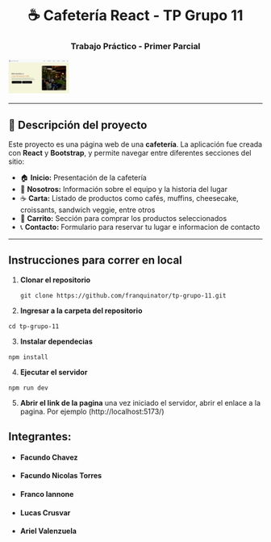 <h1 align="center">☕ Cafetería React - TP Grupo 11</h1>
<h3 align="center">Trabajo Práctico - Primer Parcial</h3>
<img src="./src/assets/Inicio.png" width="120">

---

## 📘 Descripción del proyecto

Este proyecto es una página web de una **cafetería**.
La aplicación fue creada con **React** y **Bootstrap**, y permite navegar entre diferentes secciones del sitio:

- 🏠 **Inicio:** Presentación de la cafetería
- 👥 **Nosotros:** Información sobre el equipo y la historia del lugar
- ☕ **Carta:** Listado de productos como cafés, muffins, cheesecake, croissants, sandwich veggie, entre otros
- 🛒 **Carrito:** Sección para comprar los productos seleccionados
- 📞 **Contacto:** Formulario para reservar tu lugar e informacion de contacto

---

## Instrucciones para correr en local

1. **Clonar el repositorio**
   ```
   git clone https://github.com/franquinator/tp-grupo-11.git
   ```
2. **Ingresar a la carpeta del repositorio**

```
cd tp-grupo-11
```

3. **Instalar dependecias**

```
npm install
```

4. **Ejecutar el servidor**

```
npm run dev
```

5. **Abrir el link de la pagina**
   una vez iniciado el servidor, abrir el enlace a la pagina. Por ejemplo (http://localhost:5173/)

## Integrantes:

- #### Facundo Chavez
- #### Facundo Nicolas Torres
- #### Franco Iannone
- #### Lucas Crusvar
- #### Ariel Valenzuela
